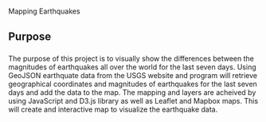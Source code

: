 # 
Mapping Earthquakes

## Purpose
### 
The purpose of this project is to visually show the differences between the magnitudes of earthquakes all over the world for the last seven days.  Using GeoJSON earthquate data from the USGS website and program will retrieve geographical coordinates and magnitudes of earthquakes for the last seven days and add the data to the map.
The mapping and layers are acheived by using JavaScript and D3.js library as well as Leaflet and Mapbox maps.  This will create and interactive map to visualize the earthquake data.

